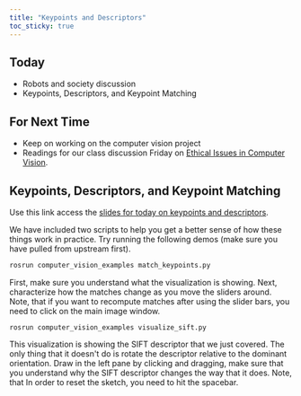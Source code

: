 ```yaml
---
title: "Keypoints and Descriptors"
toc_sticky: true
---
```


## Today

* Robots and society discussion
* Keypoints, Descriptors, and Keypoint Matching 

## For Next Time

* Keep on working on the computer vision project
* Readings for our class discussion Friday on [Ethical Issues in Computer Vision](https://olin.instructure.com/courses/460/assignments/7725).

## Keypoints, Descriptors, and Keypoint Matching

Use this link access the [slides for today on keypoints and descriptors](https://docs.google.com/presentation/d/1gbDIunTkPLSk01Maq3cgX6IXZmVbTU7qcbXtWda3TwM/view).

We have included two scripts to help you get a better sense of how these things work in practice.  Try running the following demos (make sure you have pulled from upstream first).

```bash
rosrun computer_vision_examples match_keypoints.py
```

First, make sure you understand what the visualization is showing.  Next, characterize how the matches change as you move the sliders around.  Note, that if you want to recompute matches after using the slider bars, you need to click on the main image window.

```
rosrun computer_vision_examples visualize_sift.py
```

This visualization is showing the SIFT descriptor that we just covered.  The only thing that it doesn't do is rotate the descriptor relative to the dominant orientation.  Draw in the left pane by clicking and dragging, make sure that you understand why the SIFT descriptor changes the way that it does.  Note, that In order to reset the sketch, you need to hit the spacebar.
